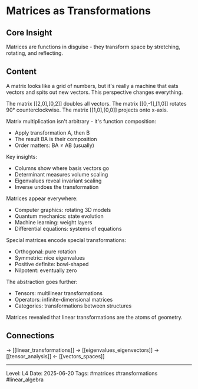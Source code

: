# Matrices as Transformations

## Core Insight
Matrices are functions in disguise - they transform space by stretching, rotating, and reflecting.

## Content
A matrix looks like a grid of numbers, but it's really a machine that eats vectors and spits out new vectors. This perspective changes everything.

The matrix [[2,0],[0,2]] doubles all vectors. 
The matrix [[0,-1],[1,0]] rotates 90° counterclockwise.
The matrix [[1,0],[0,0]] projects onto x-axis.

Matrix multiplication isn't arbitrary - it's function composition:
- Apply transformation A, then B
- The result BA is their composition
- Order matters: BA ≠ AB (usually)

Key insights:
- Columns show where basis vectors go
- Determinant measures volume scaling
- Eigenvalues reveal invariant scaling
- Inverse undoes the transformation

Matrices appear everywhere:
- Computer graphics: rotating 3D models
- Quantum mechanics: state evolution
- Machine learning: weight layers
- Differential equations: systems of equations

Special matrices encode special transformations:
- Orthogonal: pure rotation
- Symmetric: nice eigenvalues
- Positive definite: bowl-shaped
- Nilpotent: eventually zero

The abstraction goes further:
- Tensors: multilinear transformations
- Operators: infinite-dimensional matrices
- Categories: transformations between structures

Matrices revealed that linear transformations are the atoms of geometry.

## Connections
→ [[linear_transformations]]
→ [[eigenvalues_eigenvectors]]
→ [[tensor_analysis]]
← [[vectors_spaces]]

---
Level: L4
Date: 2025-06-20
Tags: #matrices #transformations #linear_algebra